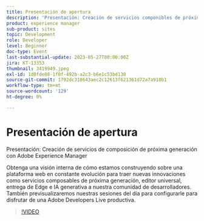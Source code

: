 ```yaml
---
title: Presentación de apertura
description: 'Presentación: Creación de servicios componibles de próxima generación con Adobe Experience ManagerObtenga información detallada sobre cómo estamos desarrollando una plataforma web en constante evolución para incorporar nuevas innovaciones como servicios componibles de próxima generación, editor universal, entrega de Edge e IA generativa a nuestra comunidad de desarrolladores. También previsualizaremos nuestras sesiones del día para configurarle para disfrutar de una Adobe Developers Live productiva.'
product: experience manager
sub-product: sites
topic: Development
role: Developer
level: Beginner
doc-type: Event
last-substantial-update: 2023-05-27T00:00:00Z
jira: KT-13353
thumbnail: 3419949.jpeg
exl-id: 1d0fde08-1f0f-492b-a2c3-b6e1c53bd130
source-git-commit: 1792dc318643aec2c12613f621361d72a7a918b1
workflow-type: tm+mt
source-wordcount: '129'
ht-degree: 0%

---
```


# Presentación de apertura

Presentación: Creación de servicios de composición de próxima generación con Adobe Experience Manager

Obtenga una visión interna de cómo estamos construyendo sobre una plataforma web en constante evolución para traer nuevas innovaciones como servicios composables de próxima generación, editor universal, entrega de Edge e IA generativa a nuestra comunidad de desarrolladores. También previsualizaremos nuestras sesiones del día para configurarle para disfrutar de una Adobe Developers Live productiva.

>[!VIDEO](https://video.tv.adobe.com/v/3419949/?learn=on)
